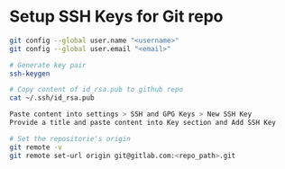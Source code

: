 # Setup SSH Keys for Git repo

```bash
git config --global user.name "<username>"
git config --global user.email "<email>"
```

```bash
# Generate key pair
ssh-keygen
```

```bash
# Copy content of id_rsa.pub to github repo
cat ~/.ssh/id_rsa.pub

Paste content into settings > SSH and GPG Keys > New SSH Key
Provide a title and paste content into Key section and Add SSH Key
```

```bash
# Set the repositorie's origin
git remote -v 
git remote set-url origin git@gitlab.com:<repo_path>.git
```

